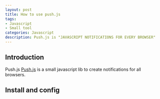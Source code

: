 ```yaml
---
layout: post
title: How to use push.js
tags:
- Javascript
- Small tool
categories: Javascript
description: Push.js is "JAVASCRIPT NOTIFICATIONS FOR EVERY BROWSER"
---
```

## Introduction
Push.js [Push.js](http://nickersoft.github.io/push.js/) is a small javascript lib to create notifications for all browsers.

<!-- more -->
## Install and config

